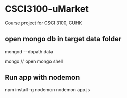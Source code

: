 # CSCI3100-uMarket
Course project for CSCI 3100, CUHK

## open mongo db in target data folder

mongod --dbpath data

mongo // open mongo shell

## Run app with nodemon
npm install -g nodemon
nodemon app.js

